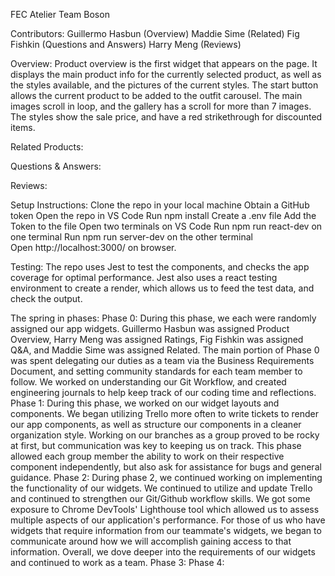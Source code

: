FEC Atelier
Team Boson

Contributors:
Guillermo Hasbun (Overview)
Maddie Sime (Related)
Fig Fishkin (Questions and Answers)
Harry Meng (Reviews)

Overview:
Product overview is the first widget that appears on the page. It displays the main product info for the currently selected product, as well as the styles available, and the pictures of the current styles. The start button allows the current product to be added to the outfit carousel. The main images scroll in loop, and the gallery has a scroll for more than 7 images. The styles show the sale price, and have a red strikethrough for discounted items.

Related Products:

Questions & Answers:

Reviews:

Setup Instructions:
Clone the repo in your local machine
Obtain a GitHub token
Open the repo in VS Code
Run npm install
Create a .env file
Add the Token to the file
Open two terminals on VS Code
Run npm run react-dev on one terminal
Run npm run server-dev on the other terminal
Open http://localhost:3000/ on browser.

Testing:
The repo uses Jest to test the components, and checks the app coverage for optimal performance. Jest also uses a react testing environment to create a render, which allows us to feed the test data, and check the output.


The spring in phases:
Phase 0: During this phase, we each were randomly assigned our app widgets. Guillermo Hasbun was assigned Product Overview, Harry Meng was assigned Ratings, Fig Fishkin was assigned Q&A, and Maddie Sime was assigned Related. The main portion of Phase 0 was spent delegating our duties as a team via the Business Requirements Document, and setting community standards for each team member to follow. We worked on understanding our Git Workflow, and created engineering journals to help keep track of our coding time and reflections.
Phase 1: During this phase, we worked on our widget layouts and components. We began utilizing Trello more often to write tickets to render our app components, as well as structure our components in a cleaner organization style. Working on our branches as a group proved to be rocky at first, but communication was key to keeping us on track. This phase allowed each group member the ability to work on their respective component independently, but also ask for assistance for bugs and general guidance.
Phase 2: During phase 2, we continued working on implementing the functionality of our widgets. We continued to utilize and update Trello and continued to strengthen our Git/Github workflow skills. We got some exposure to Chrome DevTools' Lighthouse tool which allowed us to assess multiple aspects of our application's performance. For those of us who have widgets that require information from our teammate's widgets, we began to communicate around how we will accomplish gaining access to that information. Overall, we dove deeper into the requirements of our widgets and continued to work as a team.
Phase 3:
Phase 4: